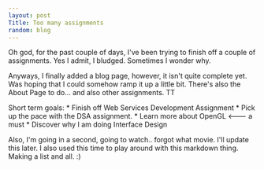 ```yaml
---
layout: post
Title: Too many assignments
random: blog
---
```


Oh god, for the past couple of days, I've been trying to finish off a couple of 
assignments. Yes I admit, I bludged. Sometimes I wonder why.

Anyways, I finally added a blog page, however, it isn't quite complete yet. 
Was hoping that I could somehow ramp it up a little bit. There's also the About
Page to do... and also other assignments. TT

Short term goals:
        * Finish off Web Services Development Assignment
        * Pick up the pace with the DSA assignment.
        * Learn more about OpenGL <--- a must
        * Discover why I am doing Interface Design

Also, I'm going in a second, going to watch.. forgot what movie. I'll update
this later. I also used this time to play around with this markdown thing. 
Making a list and all. :)
